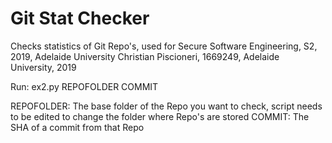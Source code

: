 # Git Stat Checker
Checks statistics of Git Repo's, used for Secure Software Engineering, S2, 2019, Adelaide University
Christian Piscioneri, 1669249, Adelaide University, 2019

Run:
ex2.py REPOFOLDER COMMIT

REPOFOLDER:
  The base folder of the Repo you want to check, script needs to be edited to change the folder where Repo's are stored
COMMIT:
  The SHA of a commit from that Repo
